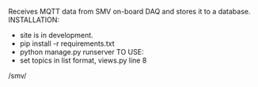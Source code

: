 Receives MQTT data from SMV on-board DAQ and stores it to a database.
INSTALLATION:
- site is in development.
- pip install -r requirements.txt
- python manage.py runserver
TO USE:
- set topics in list format, views.py line 8

/smv/